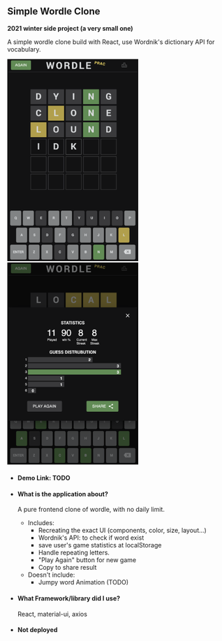 ## Simple Wordle Clone

**2021 winter side project (a very small one)** 

A simple wordle clone build with React,  use Wordnik's dictionary API for vocabulary.

<img src="./wordle_game.png" alt="game" width="300" />

<img src="./wordle_statistics.png" alt="game" width="300" />

- #### Demo Link: TODO

- #### What is the application about?

  A pure frontend clone of wordle, with no daily limit.

  - Includes:
    - Recreating the exact UI (components, color, size, layout...)
    - Wordnik's API: to check if word exist
    - save user's game statistics at localStorage
    - Handle repeating letters.
    - "Play Again" button for new game
    - Copy to share result
  - Doesn't include:
    - Jumpy word  Animation (TODO)

- #### What Framework/library did I use?

  React, material-ui, axios

- #### Not deployed

  

  

